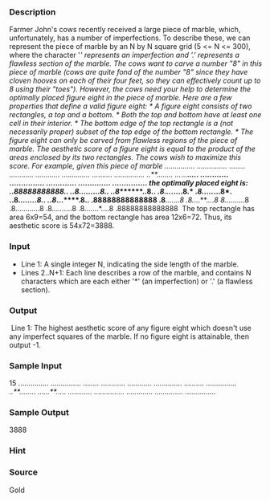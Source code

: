 
### Description
Farmer John's cows recently received a large piece of marble, which, unfortunately, has a number of imperfections. To describe these, we can represent the piece of marble by an N by N square grid (5 <= N <= 300), where the character '*' represents an imperfection and '.' represents a flawless section of the marble. The cows want to carve a number "8" in this piece of marble (cows are quite fond of the number "8" since they have cloven hooves on each of their four feet, so they can effectively count up to 8 using their "toes"). However, the cows need your help to determine the optimally placed figure eight in the piece of marble. Here are a few properties that define a valid figure eight: * A figure eight consists of two rectangles, a top and a bottom. * Both the top and bottom have at least one cell in their interior. * The bottom edge of the top rectangle is a (not necessarily proper) subset of the top edge of the bottom rectangle. * The figure eight can only be carved from flawless regions of the piece of marble. The aesthetic score of a figure eight is equal to the product of the areas enclosed by its two rectangles. The cows wish to maximize this score. For example, given this piece of marble 
...............
...............
...*******.....
.*....*.......*
.*......*....*.
....*..........
...*...****....
...............
..**.*..*..*...
...*...**.*....
*..*...*.......
...............
.....*..*......
.........*.....
...............
the optimally placed eight is:
..88888888888..
..8.........8..
..8*******..8..
.*8...*.....8.*
.*8.....*...8*.
..8.*.......8..
..8*...****.8..
.88888888888888
.8**.*..*..*..8
.8.*...**.*...8
*8.*...*......8
.8............8
.8...*..*.....8
.8.......*....8
.88888888888888  
The top rectangle has area 6x9=54, and the bottom rectangle has area 12x6=72. Thus, its aesthetic score is 54x72=3888. 
### Input
* Line 1: A single integer N, indicating the side length of the marble. 
* Lines 2..N+1: Each line describes a row of the marble, and contains N characters which are each either '*' (an imperfection) or '.' (a flawless section). 
### Output
 Line 1: The highest aesthetic score of any figure eight which doesn't use any imperfect squares of the marble. If no figure eight is attainable, then output -1. 
### Sample Input
15
...............
...............
...*******.....
.*....*.......*
.*......*....*.
....*..........
...*...****....
...............
..**.*..*..*...
...*...**.*....
*..*...*.......
...............
.....*..*......
.........*.....
...............

### Sample Output
 3888 
### Hint

### Source
Gold
